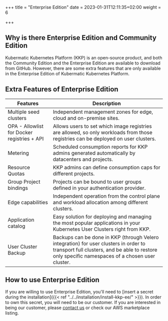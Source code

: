 +++
title = "Enterprise Edition"
date = 2023-01-31T12:11:35+02:00
weight = 6

+++

## Why is there Enterprise Edition and Community Edition

Kubermatic Kubernetes Platform (KKP) is an open-source product, and both the Community Edition and the Enterprise Edition are available to download from GitHub. However, there are some extra features that are only available in the Enterprise Edition of Kubermatic Kubernetes Platform.

## Extra Features of Enterprise Edition

| Features                                    | Description                                                                                                                                                                                   |
| ------------------------------------------- | --------------------------------------------------------------------------------------------------------------------------------------------------------------------------------------------- |
| Multiple seed clusters                      | Independent management zones for edge, cloud and on-premise sites.                                                                                                                            |
| OPA - Allowlist for Docker registries + API | Allows users to set which image registries are allowed, so only workloads from those registries can be deployed on user clusters.                                                             |
| Metering                                    | Scheduled consumption reports for KKP admins generated automatically by datacenters and projects.                                                                                             |
| Resource Quotas                             | KKP admins can define consumption caps for different projects.                                                                                                                                |
| Group Project bindings                      | Projects can be bound to user groups defined in your authentication provider.                                                                                                                 |
| Edge capabilities                           | Independent operation from the control plane and workload allocation among different clusters.                                                                                                |
| Application catalog                         | Easy solution for deploying and managing the most popular applications in your Kubernetes User Clusters right from KKP.                                                                       |
| User Cluster Backup                         | Backups can be done in KKP (through Velero integration) for user clusters in order to transport full clusters, and be able to restore only specific namespaces of a chosen user cluster.      |

## How to use Enterprise Edition

If you are willing to use Enterprise Edition, you'll need to [insert a secret during the installation]({{< ref "../../installation/install-kkp-ee/" >}}). In order to own this secret, you will need to be our customer. If you are interested in being our customer, please [contact us](https://www.kubermatic.com/contact-us/) or check our AWS marketplace listing.

